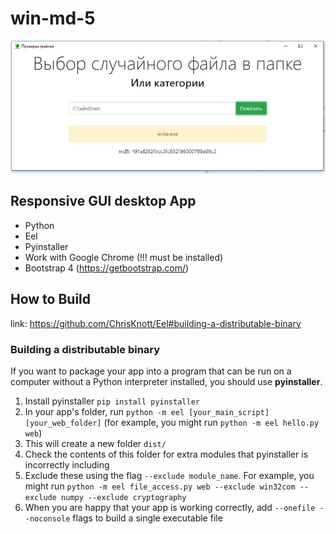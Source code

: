 # win-md-5

![Demo screenshop (ru)](https://github.com/savvadesogle/win-md5/blob/master/demo.jpg)

## Responsive GUI desktop App
* Python
* Eel
* Pyinstaller
* Work with Google Chrome (!!! must be installed)
* Bootstrap 4 (https://getbootstrap.com/)


## How to Build

link: https://github.com/ChrisKnott/Eel#building-a-distributable-binary

### Building a distributable binary

If you want to package your app into a program that can be run on a computer without a Python interpreter installed, you should use **pyinstaller**.

1. Install pyinstaller `pip install pyinstaller`
2. In your app's folder, run `python -m eel [your_main_script] [your_web_folder]` (for example, you might run `python -m eel hello.py web`)
3. This will create a new folder `dist/`
4. Check the contents of this folder for extra modules that pyinstaller is incorrectly including
5. Exclude these using the flag `--exclude module_name`. For example, you might run `python -m eel file_access.py web --exclude win32com --exclude numpy --exclude cryptography`
7. When you are happy that your app is working correctly, add `--onefile --noconsole` flags to build a single executable file
